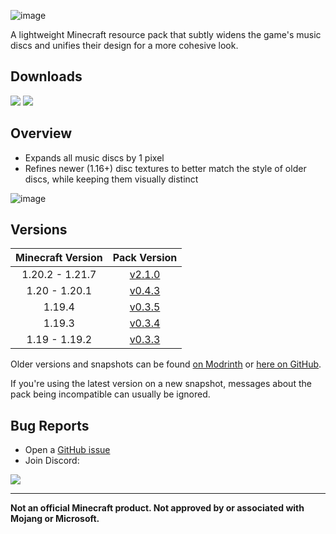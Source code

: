 ![image](https://i.imgur.com/yRChQBP.png)

A lightweight Minecraft resource pack that subtly widens the game's music discs and unifies their design for a more cohesive look.

## Downloads

[![](https://img.shields.io/modrinth/dt/PQnL4SAX?label=Modrinth&style=for-the-badge&color=00AF5C&logo=modrinth)](https://modrinth.com/resourcepack/classics-disc-tweaks)
[![](https://img.shields.io/github/downloads/Classic36-Media/Classics-Disc-Tweaks/total?label=GitHub&style=for-the-badge&color=181717&logo=github)](https://github.com/Classic36-Media/Classics-Disc-Tweaks/releases)

## Overview

* Expands all music discs by 1 pixel
* Refines newer (1.16+) disc textures to better match the style of older discs, while keeping them visually distinct

![image](https://i.imgur.com/zdRCYrV.gif)

## Versions

| Minecraft Version | Pack Version |
| :--: | :--: |
| 1.20.2 - 1.21.7 |  [v2.1.0](https://github.com/Classic36-Media/Classics-Disc-Tweaks/releases/tag/v2.1.0) |
| 1.20 - 1.20.1 |  [v0.4.3](https://github.com/Classic36-Media/Classics-Disc-Tweaks/releases/tag/v0.4.3) |
| 1.19.4 |  [v0.3.5](https://github.com/Classic36-Media/Classics-Disc-Tweaks/releases/tag/v0.3.5) |
| 1.19.3 |  [v0.3.4](https://github.com/Classic36-Media/Classics-Disc-Tweaks/releases/tag/v0.3.4) |
| 1.19 - 1.19.2 |  [v0.3.3](https://github.com/Classic36-Media/Classics-Disc-Tweaks/releases/tag/v0.3.3) |

Older versions and snapshots can be found [on Modrinth](https://modrinth.com/datapack/classics-disc-tweaks/versions) or [here on GitHub](https://github.com/Classic36-Media/Classics-Disc-Tweaks/wiki/Versions).

If you're using the latest version on a new snapshot, messages about the pack being incompatible can usually be ignored.

## Bug Reports
* Open a [GitHub issue](https://github.com/Classic36-Media/Classics-Disc-Tweaks/issues/new/choose)
* Join Discord:

[![](https://img.shields.io/discord/1107084025442607206?label=Discord&style=for-the-badge&color=5865F2&logo=discord)](https://discord.gg/vZJSDjPcmu)

***

**Not an official Minecraft product. Not approved by or associated with Mojang or Microsoft.**